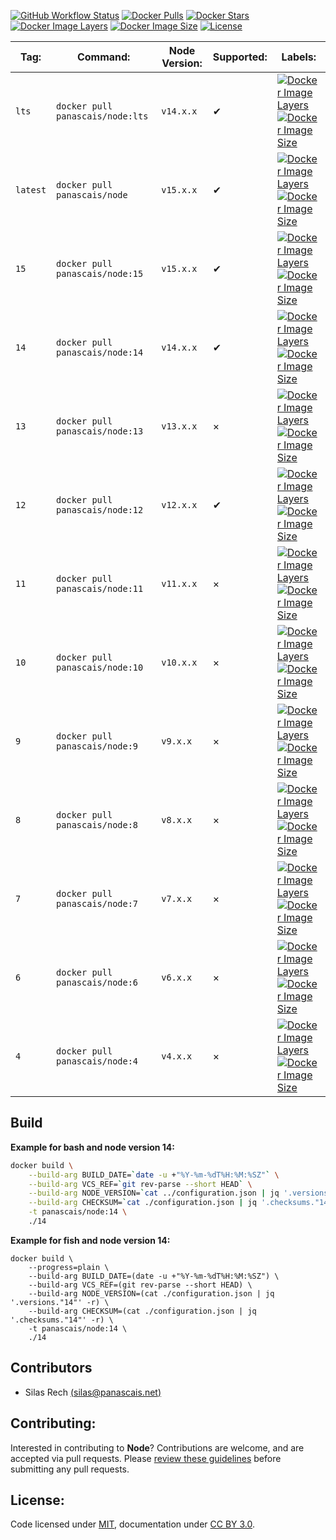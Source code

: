 [![GitHub Workflow Status](https://img.shields.io/github/workflow/status/panascais-docker/node/main?style=flat-square)](https://github.com/panascais-docker/node/actions?query=workflow%3Amain)
[![Docker Pulls](https://img.shields.io/docker/pulls/panascais/node.svg?style=flat-square)](https://hub.docker.com/r/panascais/node)
[![Docker Stars](https://img.shields.io/docker/stars/panascais/node.svg?style=flat-square)](https://hub.docker.com/r/panascais/node)
[![Docker Image Layers](https://img.shields.io/microbadger/layers/panascais/node.svg?style=flat-square)](https://microbadger.com/images/panascais/node)
[![Docker Image Size](https://img.shields.io/microbadger/image-size/panascais/node.svg?style=flat-square)](https://microbadger.com/images/panascais/node)
[![License](https://img.shields.io/github/license/panascais-docker/node.svg?style=flat-square)](https://hub.docker.com/r/panascais/node)

| **Tag:** | **Command:**                       | **Node Version:** | **Supported:** | **Labels:**                                                                                                                                                                                                                                                                                                                     |
|----------|------------------------------------|-------------------|----------------|---------------------------------------------------------------------------------------------------------------------------------------------------------------------------------------------------------------------------------------------------------------------------------------------------------------------------------|
| `lts`    | `docker pull panascais/node:lts`   | `v14.x.x`         | ✔              | [![Docker Image Layers](https://img.shields.io/microbadger/layers/panascais/node/lts.svg?style=flat-square)](https://microbadger.com/images/panascais/node) [![Docker Image Size](https://img.shields.io/microbadger/image-size/panascais/node/lts.svg?style=flat-square)](https://microbadger.com/images/panascais/node)       |
| `latest` | `docker pull panascais/node`       | `v15.x.x`         | ✔              | [![Docker Image Layers](https://img.shields.io/microbadger/layers/panascais/node/latest.svg?style=flat-square)](https://microbadger.com/images/panascais/node) [![Docker Image Size](https://img.shields.io/microbadger/image-size/panascais/node/latest.svg?style=flat-square)](https://microbadger.com/images/panascais/node) |
| `15`     | `docker pull panascais/node:15`    | `v15.x.x`         | ✔              | [![Docker Image Layers](https://img.shields.io/microbadger/layers/panascais/node/15.svg?style=flat-square)](https://microbadger.com/images/panascais/node) [![Docker Image Size](https://img.shields.io/microbadger/image-size/panascais/node/14.svg?style=flat-square)](https://microbadger.com/images/panascais/node)         |
| `14`     | `docker pull panascais/node:14`    | `v14.x.x`         | ✔              | [![Docker Image Layers](https://img.shields.io/microbadger/layers/panascais/node/14.svg?style=flat-square)](https://microbadger.com/images/panascais/node) [![Docker Image Size](https://img.shields.io/microbadger/image-size/panascais/node/14.svg?style=flat-square)](https://microbadger.com/images/panascais/node)         |
| `13`     | `docker pull panascais/node:13`    | `v13.x.x`         | ×              | [![Docker Image Layers](https://img.shields.io/microbadger/layers/panascais/node/13.svg?style=flat-square)](https://microbadger.com/images/panascais/node) [![Docker Image Size](https://img.shields.io/microbadger/image-size/panascais/node/13.svg?style=flat-square)](https://microbadger.com/images/panascais/node)         |
| `12`     | `docker pull panascais/node:12`    | `v12.x.x`         | ✔              | [![Docker Image Layers](https://img.shields.io/microbadger/layers/panascais/node/12.svg?style=flat-square)](https://microbadger.com/images/panascais/node) [![Docker Image Size](https://img.shields.io/microbadger/image-size/panascais/node/12.svg?style=flat-square)](https://microbadger.com/images/panascais/node)         |
| `11`     | `docker pull panascais/node:11`    | `v11.x.x`         | ×              | [![Docker Image Layers](https://img.shields.io/microbadger/layers/panascais/node/11.svg?style=flat-square)](https://microbadger.com/images/panascais/node) [![Docker Image Size](https://img.shields.io/microbadger/image-size/panascais/node/11.svg?style=flat-square)](https://microbadger.com/images/panascais/node)         |
| `10`     | `docker pull panascais/node:10`    | `v10.x.x`         | ×              | [![Docker Image Layers](https://img.shields.io/microbadger/layers/panascais/node/10.svg?style=flat-square)](https://microbadger.com/images/panascais/node) [![Docker Image Size](https://img.shields.io/microbadger/image-size/panascais/node/10.svg?style=flat-square)](https://microbadger.com/images/panascais/node)         |
| `9`      | `docker pull panascais/node:9`     | `v9.x.x`          | ×              | [![Docker Image Layers](https://img.shields.io/microbadger/layers/panascais/node/9.svg?style=flat-square)](https://microbadger.com/images/panascais/node) [![Docker Image Size](https://img.shields.io/microbadger/image-size/panascais/node/9.svg?style=flat-square)](https://microbadger.com/images/panascais/node)           |
| `8`      | `docker pull panascais/node:8`     | `v8.x.x`          | ×              | [![Docker Image Layers](https://img.shields.io/microbadger/layers/panascais/node/8.svg?style=flat-square)](https://microbadger.com/images/panascais/node) [![Docker Image Size](https://img.shields.io/microbadger/image-size/panascais/node/8.svg?style=flat-square)](https://microbadger.com/images/panascais/node)           |
| `7`      | `docker pull panascais/node:7`     | `v7.x.x`          | ×              | [![Docker Image Layers](https://img.shields.io/microbadger/layers/panascais/node/7.svg?style=flat-square)](https://microbadger.com/images/panascais/node) [![Docker Image Size](https://img.shields.io/microbadger/image-size/panascais/node/7.svg?style=flat-square)](https://microbadger.com/images/panascais/node)           |
| `6`      | `docker pull panascais/node:6`     | `v6.x.x`          | ×              | [![Docker Image Layers](https://img.shields.io/microbadger/layers/panascais/node/6.svg?style=flat-square)](https://microbadger.com/images/panascais/node) [![Docker Image Size](https://img.shields.io/microbadger/image-size/panascais/node/6.svg?style=flat-square)](https://microbadger.com/images/panascais/node)           |
| `4`      | `docker pull panascais/node:4`     | `v4.x.x`          | ×              | [![Docker Image Layers](https://img.shields.io/microbadger/layers/panascais/node/4.svg?style=flat-square)](https://microbadger.com/images/panascais/node) [![Docker Image Size](https://img.shields.io/microbadger/image-size/panascais/node/4.svg?style=flat-square)](https://microbadger.com/images/panascais/node)           |

## Build

**Example for bash and node version 14:**
```sh
docker build \
    --build-arg BUILD_DATE=`date -u +"%Y-%m-%dT%H:%M:%SZ"` \
    --build-arg VCS_REF=`git rev-parse --short HEAD` \
    --build-arg NODE_VERSION=`cat ../configuration.json | jq '.versions."14"' -r` \
    --build-arg CHECKSUM=`cat ./configuration.json | jq '.checksums."14"' -r` \
    -t panascais/node:14 \
    ./14
```

**Example for fish and node version 14:**
```fish
docker build \
    --progress=plain \
    --build-arg BUILD_DATE=(date -u +"%Y-%m-%dT%H:%M:%SZ") \
    --build-arg VCS_REF=(git rev-parse --short HEAD) \
    --build-arg NODE_VERSION=(cat ./configuration.json | jq '.versions."14"' -r) \
    --build-arg CHECKSUM=(cat ./configuration.json | jq '.checksums."14"' -r) \
    -t panascais/node:14 \
    ./14
```

## Contributors

 - Silas Rech [(silas@panascais.net)](mailto:silas@panascais.net)

## Contributing:

Interested in contributing to **Node**? Contributions are welcome, and are accepted via pull requests. Please [review these guidelines](contributing.md) before submitting any pull requests.

## License:
Code licensed under [MIT](license.md), documentation under [CC BY 3.0](https://creativecommons.org/licenses/by/3.0/).
